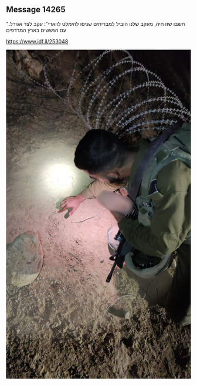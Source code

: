 ## Message 14265

"חשבו שזו חיה, מעקב שלנו הוביל למבריחים שניסו להימלט לוואדי":
עקב לצד אגודל. עם הגששים בארץ המרדפים

https://www.idf.il/253048

![Photo](14265/14265_photo.jpg)
